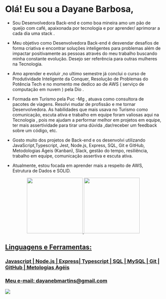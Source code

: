 # Olá! Eu sou a Dayane Barbosa,

- Sou Desenvolvedora Back-end e como boa  mineira amo um pão de queijo com café, apaixonada por tecnologia e por aprender/ aprimorar a  cada dia  uma stack .

- Meu objetivo  como Desenvolvedora Back-end é  desvendar desafios de forma criativa e encontrar soluções inteligentes para problemas além de  impactar positivamente as pessoas através do meu trabalho buscando minha constante evolução.  Desejo ser referência para outras mulheres na Tecnologia.

- Amo aprender e evoluir ,no ultimo semestre já conclui o curso de Produtividade Inteligente da Conquer, Resolução de Problemas do Potência Tech e no momento me dedico ao de AWS ( serviço de computação em nuvem ) pela Dio .

- Formada em Turismo pela Puc -Mg , atuava como consultora de pacotes de viagens.  Resolvi mudar de profissão e me tornar Desenvolvedora. As habilidades que mais usava no Turismo como  comunicação, escuta ativa  e trabalho em equipe foram  valiosas aqui na Tecnologia , pois me  ajudam a performar melhor em projetos em equipe, ter mais assertividade para tirar uma dúvida ,dar/receber um feedback sobre um código, etc.

* Gosto muito dos projetos de Back-end e os desenvolvi utilizando JavaScript,Typescript, Jest, Node.js, Express, SQL, Git e GitHub, Metodologias Ágeis (Kanban), Slack, gestão do tempo, resiliência, trabalho em equipe, comunicação assertiva e escuta ativa.

* Atualmente, estou focada em aprender mais a respeito de AWS, Estrutura de Dados e SOLID.

<div align="center">
  <a href="https://github.com/DAYANE1130">
  <img height="180em" src="https://github-readme-stats.vercel.app/api?username=dayane1130&show_icons=true&theme=dracula&include_all_commits=true&count_private=true"/>
  <img height="180em" src="https://github-readme-stats.vercel.app/api/top-langs/?username=dayane1130&layout=compact&langs_count=7&theme=dracula"/>
</div>

<h2>
Linguagens e Ferramentas:
</h2> 
<h3>
Javascript | Node.js | Express| Typescript | SQL | MySQL | Git | GitHub | Metologias Agéis
</h3>
  <h3>
Meu e-mail: dayanebmartins@gmail.com 
</h3>

<div> 
  <a href=https://www.linkedin.com/in/barbosa-dayane/ target="_blank"><img src="https://img.shields.io/badge/-LinkedIn-%230077B5?style=for-the-badge&logo=linkedin&logoColor=white" target="_blank"></a> 
 
 
</div>

